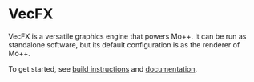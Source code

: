 # VecFX

VecFX is a versatile graphics engine that powers Mo++. It can be run as standalone software, but its default configuration is as the renderer of Mo++.

To get started, see [build instructions](BUILD.md) and [documentation](docs/index.md).

